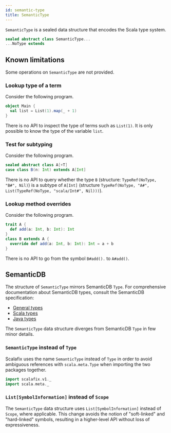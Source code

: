 ```yaml
---
id: semantic-type
title: SemanticType
---
```


`SemanticType` is a sealed data structure that encodes the Scala type system.

```scala mdoc:file:scalafix-core/src/main/scala/scalafix/v1/SemanticType.scala
sealed abstract class SemanticType...
...NoType extends
```

## Known limitations

Some operations on `SemanticType` are not provided.

### Lookup type of a term

Consider the following program.

```scala
object Main {
  val list = List(1).map(_ + 1)
}
```

There is no API to inspect the type of terms such as `List(1)`. It is only
possible to know the type of the variable `list`.

### Test for subtyping

Consider the following program.

```scala
sealed abstract class A[+T]
case class B(n: Int) extends A[Int]
```

There is no API to query whether the type `B` (structure:
`TypeRef(NoType, "B#", Nil)`) is a subtype of `A[Int]` (structure
`TypeRef(NoType, "A#", List(TypeRef(NoType, "scala/Int#", Nil)))`).

### Lookup method overrides

Consider the following program.

```scala
trait A {
  def add(a: Int, b: Int): Int
}
class B extends A {
  override def add(a: Int, b: Int): Int = a + b
}
```

There is no API to go from the symbol `B#add().` to `A#add()`.

## SemanticDB

The structure of `SemanticType` mirrors SemanticDB `Type`. For comprehensive
documentation about SemanticDB types, consult the SemanticDB specification:

- [General types](https://scalameta.org/docs/semanticdb/specification.html#type)
- [Scala types](https://scalameta.org/docs/semanticdb/specification.html#scala-type)
- [Java types](https://scalameta.org/docs/semanticdb/specification.html#java-type)

The `SemanticType` data structure diverges from SemanticDB `Type` in few minor
details.

### `SemanticType` instead of `Type`

Scalafix uses the name `SemanticType` instead of `Type` in order to avoid
ambiguous references with `scala.meta.Type` when importing the two packages
together.

```scala
import scalafix.v1._
import scala.meta._
```

### `List[SymbolInformation]` instead of `Scope`

The `SemanticType` data structure uses `List[SymbolInformation]` instead of
`Scope`, where applicable. This change avoids the notion of "soft-linked" and
"hard-linked" symbols, resulting in a higher-level API without loss of
expressiveness.
